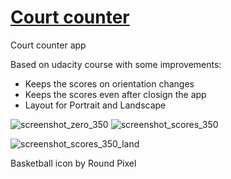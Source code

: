 # [Court counter](https://github.com/unomonteiro/court-counter)
Court counter app

Based on udacity course with some improvements:
- Keeps the scores on orientation changes
- Keeps the scores even after closign the app
- Layout for Portrait and Landscape


![screenshot_zero_350](https://cloud.githubusercontent.com/assets/7604348/15586907/ad825b68-237e-11e6-864c-6e23011fc28b.png) ![screenshot_scores_350](https://cloud.githubusercontent.com/assets/7604348/15586906/ad698002-237e-11e6-815c-90e0a2cfa843.png)

![screenshot_scores_350_land](https://cloud.githubusercontent.com/assets/7604348/15590124/e4665d00-238d-11e6-81de-e57deef2dce5.png)

Basketball icon by Round Pixel

